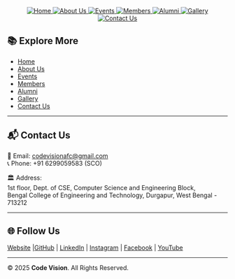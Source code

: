 <!-- | [Home](./README.md) | [About Us](AboutUs.md) | [Events](Events.md) | [Members](Members.md) | [Alumni](Alumni.md) | [Gallery](Gallery.md) | [Contact Us](ContactUs.md) |
|------------------------|------------------------|---------------------|-----------------------|---------------------|-----------------------|----------------------------| -->
<p align="center" width="100%">
  <a href="../README.md">
    <img src="https://img.shields.io/badge/Home-FF0000?style=for-the-badge" alt="Home"/>
  </a>
  <a href="../pages/ABOUT.md">
    <img src="https://img.shields.io/badge/About%20Us-FF0000?style=for-the-badge" alt="About Us"/>
  </a>
  <a href="../pages/EVENTS.md">
    <img src="https://img.shields.io/badge/Events-FF0000?style=for-the-badge" alt="Events"/>
  </a>
  <a href="../pages/MEMBERS.md">
    <img src="https://img.shields.io/badge/Members-FF0000?style=for-the-badge" alt="Members"/>
  </a>
  <a href="../pages/ALUMNI.md">
    <img src="https://img.shields.io/badge/Alumni-FF0000?style=for-the-badge" alt="Alumni"/>
  </a>
  <a href="../pages/GALLERY.md">
    <img src="https://img.shields.io/badge/Gallery-FF0000?style=for-the-badge" alt="Gallery"/>
  </a>
  <a href="../pages/CONTACTUS.md">
    <img src="https://img.shields.io/badge/Contact%20Us-FF0000?style=for-the-badge" alt="Contact Us"/>
  </a>
</p>











## 📚 Explore More
- [Home](../README.md)  
- [About Us](../pages/ABOUT.md)  
- [Events](../pages/EVENTS.md)  
- [Members](../pages/MEMBERS.md)  
- [Alumni](../pages/ALUMNI.md)  
- [Gallery](../pages/GALLERY.md)  
- [Contact Us](../pages/CONTACTUS.md)  

---

## 📬 Contact Us
📧 Email: [codevisionafc@gmail.com](mailto:codevisionafc@gmail.com)  
📞 Phone: +91 6299059583 (SCO)  

🏛️ Address:  
1st floor, Dept. of CSE, Computer Science and Engineering Block,  
Bengal College of Engineering and Technology, Durgapur, West Bengal - 713212  

---

## 🌐 Follow Us

[Website]( https://codevision-bcet.web.app/) |[GitHub](https://github.com/Code-Vision-BCET-organisation ) | [LinkedIn](https://www.linkedin.com/company/codevision-bcet) | [Instagram](https://www.instagram.com/codevisionbcet/) | [Facebook](https://www.facebook.com/cv.bcet/) | [YouTube](http://www.youtube.com/@codevisionbcet )  

---

© 2025 **Code Vision**. All Rights Reserved.  

